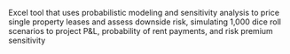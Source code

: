 Excel tool that uses probabilistic modeling and sensitivity analysis to price single property leases and assess downside risk, simulating 1,000 dice roll scenarios to project P&L, probability of rent payments, and risk premium sensitivity
